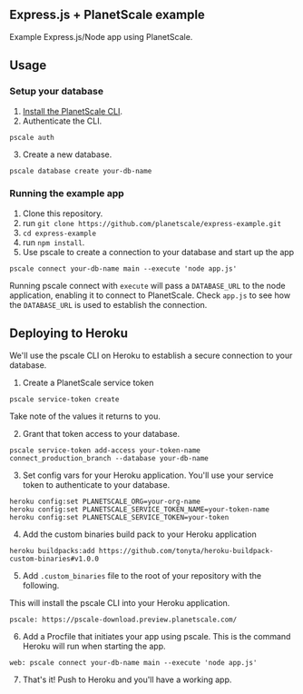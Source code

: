 ## Express.js + PlanetScale example

Example Express.js/Node app using PlanetScale.

## Usage

### Setup your database
1. [Install the PlanetScale CLI](https://planetscale.com/cli).
2. Authenticate the CLI.
```
pscale auth
```

3. Create a new database.
```
pscale database create your-db-name
```

### Running the example app

1. Clone this repository.
2. run `git clone https://github.com/planetscale/express-example.git`
3. `cd express-example`
4. run `npm install`.
5. Use pscale to create a connection to your database and start up the app

```
pscale connect your-db-name main --execute 'node app.js'
```

Running pscale connect with `execute` will pass a `DATABASE_URL` to the node application, enabling it to connect to PlanetScale. Check `app.js` to see how the `DATABASE_URL` is used to establish the connection.

## Deploying to Heroku
We'll use the pscale CLI on Heroku to establish a secure connection to your database.

1. Create a PlanetScale service token

```
pscale service-token create
```

Take note of the values it returns to you.

2. Grant that token access to your database.
```
pscale service-token add-access your-token-name connect_production_branch --database your-db-name
```

3. Set config vars for your Heroku application. You'll use your service token to authenticate to your database.

```
heroku config:set PLANETSCALE_ORG=your-org-name
heroku config:set PLANETSCALE_SERVICE_TOKEN_NAME=your-token-name
heroku config:set PLANETSCALE_SERVICE_TOKEN=your-token
```

4. Add the custom binaries build pack to your Heroku application

```
heroku buildpacks:add https://github.com/tonyta/heroku-buildpack-custom-binaries#v1.0.0
```

5. Add `.custom_binaries` file to the root of your repository with the following.

This will install the pscale CLI into your Heroku application.

```
pscale: https://pscale-download.preview.planetscale.com/
```

6. Add a Procfile that initiates your app using pscale. This is the command Heroku will run when starting the app.

```
web: pscale connect your-db-name main --execute 'node app.js'
```

7. That's it! Push to Heroku and you'll have a working app.
